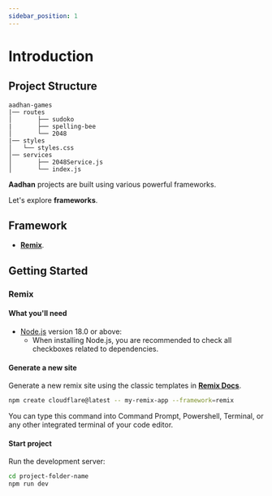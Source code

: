 ```yaml
---
sidebar_position: 1
---
```


# Introduction

## Project Structure

```
aadhan-games
|── routes
│       ├── sudoko
|       ├── spelling-bee
│       └── 2048
|── styles
│   └── styles.css
│── services
│       ├── 2048Service.js
│       └── index.js
```

**Aadhan** projects are built using various powerful frameworks.

Let's explore **frameworks**.

## Framework

- **[Remix](https://remix.run/docs/en/main)**.

## Getting Started


### Remix

#### What you'll need

- [Node.js](https://nodejs.org/en/download/) version 18.0 or above:
  - When installing Node.js, you are recommended to check all checkboxes related to dependencies.

#### Generate a new site

Generate a new remix site using the classic templates in **[Remix Docs](https://remix.run/docs/en/main)**.

```bash
npm create cloudflare@latest -- my-remix-app --framework=remix
```

You can type this command into Command Prompt, Powershell, Terminal, or any other integrated terminal of your code editor.

#### Start project

Run the development server:

```bash
cd project-folder-name
npm run dev
```
